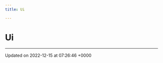 ```yaml
---
title: Ui

---
```


# Ui








-------------------------------

Updated on 2022-12-15 at 07:26:46 +0000